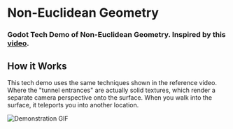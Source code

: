 # Non-Euclidean Geometry
### Godot Tech Demo of Non-Euclidean Geometry. Inspired by this [video](https://www.youtube.com/watch?v=kEB11PQ9Eo8).

## How it Works
This tech demo uses the same techniques shown in the reference video. Where the "tunnel entrances" are actually solid textures, which render a separate camera perspective onto the surface. When you walk into the surface, it teleports you into another location.

![Demonstration GIF](preview.gif)